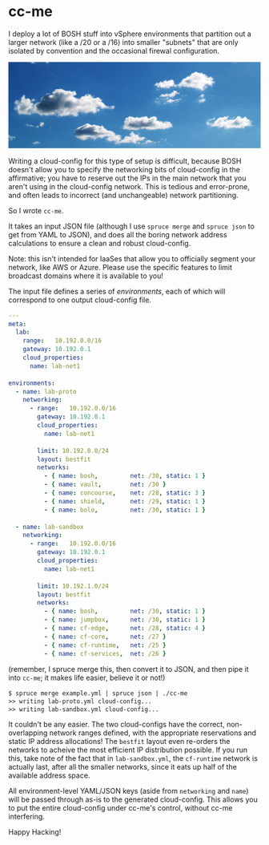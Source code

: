 cc-me
=====

I deploy a lot of BOSH stuff into vSphere environments that
partition out a larger network (like a /20 or a /16) into smaller
"subnets" that are only isolated by convention and the occasional
firewal configuration.

![Zee Cloud!!](img/cloud.jpg)

Writing a cloud-config for this type of setup is difficult,
because BOSH doesn't allow you to specify the networking bits of
cloud-config in the affirmative; you have to reserve out the IPs
in the main network that you aren't using in the cloud-config
network.  This is tedious and error-prone, and often leads to
incorrect (and unchangeable) network partitioning.

So I wrote `cc-me`.

It takes an input JSON file (although I use `spruce merge` and
`spruce json` to get from YAML to JSON), and does all the boring
network address calculations to ensure a clean and robust
cloud-config.

Note: this isn't intended for IaaSes that allow you to officially
segment your network, like AWS or Azure.  Please use the specific
features to limit broadcast domains where it is available to you!

The input file defines a series of _environments_, each of which
will correspond to one output cloud-config file.

```yaml
---
meta:
  lab:
    range:   10.192.0.0/16
    gateway: 10.192.0.1
    cloud_properties:
      name: lab-net1

environments:
  - name: lab-proto
    networking:
      - range:   10.192.0.0/16
        gateway: 10.192.0.1
        cloud_properties:
          name: lab-net1

        limit: 10.192.0.0/24
        layout: bestfit
        networks:
          - { name: bosh,         net: /30, static: 1 }
          - { name: vault,        net: /30 }
          - { name: concourse,    net: /28, static: 3 }
          - { name: shield,       net: /29, static: 1 }
          - { name: bolo,         net: /30, static: 1 }

  - name: lab-sandbox
    networking:
      - range:   10.192.0.0/16
        gateway: 10.192.0.1
        cloud_properties:
          name: lab-net1

        limit: 10.192.1.0/24
        layout: bestfit
        networks:
          - { name: bosh,         net: /30, static: 1 }
          - { name: jumpbox,      net: /30, static: 1 }
          - { name: cf-edge,      net: /28, static: 4 }
          - { name: cf-core,      net: /27 }
          - { name: cf-runtime,   net: /25 }
          - { name: cf-services,  net: /26 }
```

(remember, I spruce merge this, then convert it to JSON, and then
pipe it into `cc-me`; it makes life easier, believe it or not!)

```
$ spruce merge example.yml | spruce json | ./cc-me
>> writing lab-proto.yml cloud-config...
>> writing lab-sandbox.yml cloud-config...
```

It couldn't be any easier.  The two cloud-configs have the
correct, non-overlapping network ranges defined, with the
appropriate reservations and static IP address allocations!
The `bestfit` layout even re-orders the networks to acheive the
most efficient IP distribution possible.  If you run this, take
note of the fact that in `lab-sandbox.yml`, the `cf-runtime`
network is actually last, after all the smaller networks, since it
eats up half of the available address space.

All environment-level YAML/JSON keys (aside from `networking` and
`name`) will be passed through as-is to the generated
cloud-config.  This allows you to put the entire cloud-config
under cc-me's control, without cc-me interfering.

Happy Hacking!
